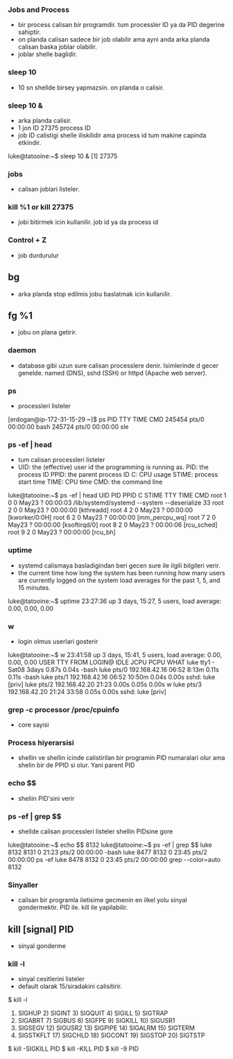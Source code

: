 ### Jobs and Process
- bir process calisan bir programdir. tum processler ID ya da PID degerine sahiptir.
- on planda calisan sadece bir job olabilir ama ayni anda arka planda calisan baska joblar olabilir.
- joblar shelle baglidir.

### sleep 10
- 10 sn shellde birsey yapmazsin. on planda o calisir.

### sleep 10 &
- arka planda calisir.
- 1 jon ID 27375 process ID
- job ID calistigi shelle iliskilidir ama process id tum makine capinda etkindir.

luke@tatooine:~$ sleep 10 &
[1] 27375

### jobs 
- calisan joblari listeler.

### kill %1 or kill 27375
- jobi bitirmek icin kullanilir. job id ya da process id

### Control + Z 
- job durdurulur

## bg
- arka planda stop edilmis jobu baslatmak icin kullanilir.

## fg %1
- jobu on plana getirir.

### daemon
- database gibi uzun sure calisan processlere denir. Isimlerinde d gecer genelde. named (DNS), sshd (SSH) or httpd (Apache web server).

### ps
- processleri listeler

[erdogan@ip-172-31-15-29 ~]$ ps
    PID TTY          TIME CMD
 245454 pts/0    00:00:00 bash
 245724 pts/0    00:00:00 sle

### ps -ef | head
- tum calisan processleri listeler
- UID: the (effective) user id the programming is running as.
  PID: the process ID
  PPID: the parent process ID
  C: CPU usage
  STIME: process start time
  TIME: CPU time
  CMD: the command line

luke@tatooine:~$ ps -ef | head
UID        PID  PPID  C STIME TTY          TIME CMD
root         1     0  0 May23 ?        00:00:03 /lib/systemd/systemd --system --deserialize 33
root         2     0  0 May23 ?        00:00:00 [kthreadd]
root         4     2  0 May23 ?        00:00:00 [kworker/0:0H]
root         6     2  0 May23 ?        00:00:00 [mm_percpu_wq]
root         7     2  0 May23 ?        00:00:00 [ksoftirqd/0]
root         8     2  0 May23 ?        00:00:06 [rcu_sched]
root         9     2  0 May23 ?        00:00:00 [rcu_bh]

### uptime
- systemd calismaya basladigindan beri gecen sure ile ilgili bilgileri verir.
- the current time
  how long the system has been running
  how many users are currently logged on
  the system load averages for the past 1, 5, and 15 minutes.

luke@tatooine:~$ uptime
 23:27:36 up 3 days, 15:27,  5 users,  load average: 0.00, 0.00, 0.00

### w
- login olmus userlari gosterir

luke@tatooine:~$ w
 23:41:58 up 3 days, 15:41,  5 users,  load average: 0.00, 0.00, 0.00
USER     TTY      FROM             LOGIN@   IDLE   JCPU   PCPU WHAT
luke     tty1     -                Sat08    3days  0.87s  0.04s -bash
luke     pts/0    192.168.42.16    06:52    8:13m  0.11s  0.11s -bash
luke     pts/1    192.168.42.16    06:52   10:50m  0.04s  0.00s sshd: luke [priv]
luke     pts/2    192.168.42.20    21:23    0.00s  0.05s  0.00s w
luke     pts/3    192.168.42.20    21:24   33:58   0.05s  0.00s sshd: luke [priv]

### grep -c processor /proc/cpuinfo
- core sayisi

### Process hiyerarsisi
- shellin ve shellin icinde calistirilan bir programin PID numaralari olur ama shelin bir de PPID si olur. Yani parent PID

### echo $$
- sheliin PID'sini verir

### ps -ef | grep $$
- shellde calisan processleri listeler shellin PIDsine gore

luke@tatooine:~$ echo $$
8132
luke@tatooine:~$ ps -ef | grep $$
luke      8132  8131  0 21:23 pts/2    00:00:00 -bash
luke      8477  8132  0 23:45 pts/2    00:00:00 ps -ef
luke      8478  8132  0 23:45 pts/2    00:00:00 grep --color=auto 8132

### Sinyaller
- calisan bir programla iletisime gecmenin en ilkel yolu sinyal gondermektir. PID ile. kill ile yapilabilir.

## kill [signal] PID
- sinyal gonderme 

### kill -l
- sinyal cesitlerini listeler
- default olarak 15/siradakini calisitirir.


$ kill -l
1) SIGHUP	 2) SIGINT	 3) SIGQUIT	 4) SIGILL	 5) SIGTRAP
 6) SIGABRT	 7) SIGBUS	 8) SIGFPE	 9) SIGKILL	10) SIGUSR1
11) SIGSEGV	12) SIGUSR2	13) SIGPIPE	14) SIGALRM	15) SIGTERM
16) SIGSTKFLT	17) SIGCHLD	18) SIGCONT	19) SIGSTOP	20) SIGTSTP

$ kill -SIGKILL PID
$ kill -KILL PID
$ kill -9 PID